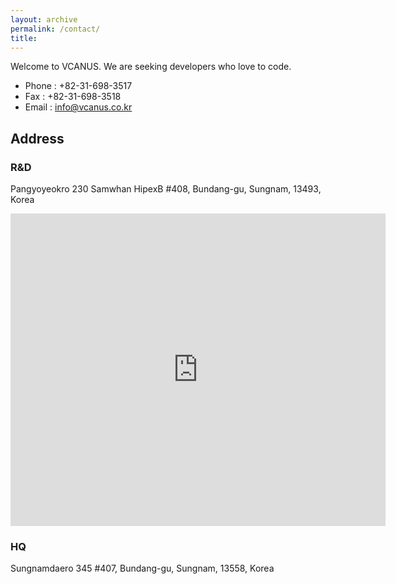 ```yaml
---
layout: archive
permalink: /contact/
title: 
---
```


Welcome to VCANUS.
We are seeking developers who love to code.

 - Phone : +82-31-698-3517
 - Fax : +82-31-698-3518
 - Email : info@vcanus.co.kr

## Address
<!-- -->
### R&D 
Pangyoyeokro 230 Samwhan HipexB #408, Bundang-gu, Sungnam, 13493, Korea

<div class="mapouter"><div class="gmap_canvas"><iframe width="600" height="500" id="gmap_canvas" src="https://maps.google.com/maps?q=%EC%82%BC%ED%99%98%ED%95%98%EC%9D%B4%ED%8E%99%EC%8A%A4%20B%EB%8F%99&t=&z=15&ie=UTF8&iwloc=&output=embed" frameborder="0" scrolling="no" marginheight="0" marginwidth="0"></iframe>Google Maps Generator by <a href="https://www.embedgooglemap.net">embedgooglemap.net</a></div><style>.mapouter{position:relative;text-align:right;height:500px;width:600px;}.gmap_canvas {overflow:hidden;background:none!important;height:500px;width:600px;}</style></div>

### HQ
Sungnamdaero 345 #407, Bundang-gu, Sungnam, 13558, Korea 

<!--
### Liaison Office in Germany
Klosterstraße 1, 82069 Hohenschäftlarn, Munich, Germany

<div class="mapouter"><div class="gmap_canvas"><iframe width="600" height="500" id="gmap_canvas" src="https://maps.google.com/maps?q=Klosterstra%C3%9Fe%201%2C%20%2082069%20Hohensch%C3%A4ftlarn%2C%20%20Munich%2C%20Germany&t=&z=9&ie=UTF8&iwloc=&output=embed" frameborder="0" scrolling="no" marginheight="0" marginwidth="0"></iframe>Google Maps Generator by <a href="https://www.embedgooglemap.net">embedgooglemap.net</a></div><style>.mapouter{position:relative;text-align:right;height:500px;width:600px;}.gmap_canvas {overflow:hidden;background:none!important;height:500px;width:600px;}</style></div>
-->
